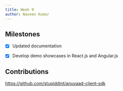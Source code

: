 ```yaml
---
title: Week 9
author: Naveen Kumar
---
```


## Milestones
- [x] Updated documentation
- [x] Develop demo showcases in React.js and Angular.js


<!-- ## Screenshots / Videos  -->

## Contributions
https://github.com/stupiddint/anuvaad-client-sdk 

<!-- ## Learnings -->